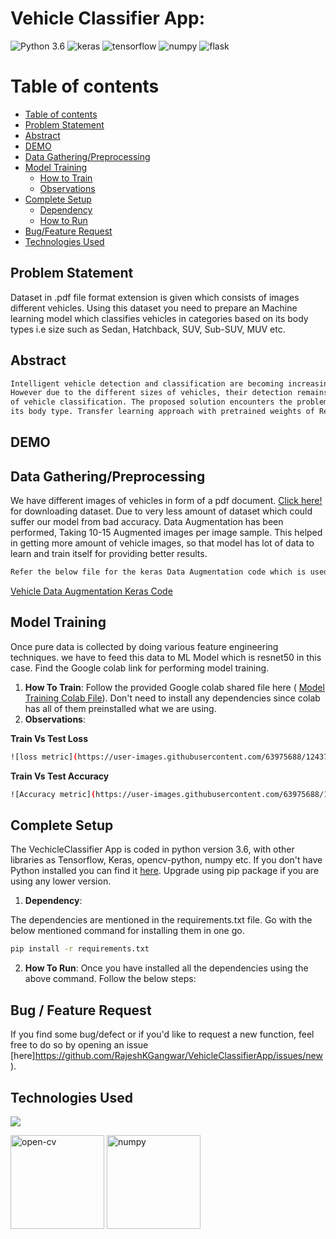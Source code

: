 # Vehicle Classifier App:
![Python 3.6](https://img.shields.io/badge/Python-v3.6-green) ![keras](https://img.shields.io/badge/keras-v2.2-yellow)  ![tensorflow](https://img.shields.io/badge/tensorflow-v2.2-red) ![numpy](https://img.shields.io/badge/numpy-1.20-blue) ![flask](https://img.shields.io/badge/flask-v-yellowgreen)



Table of contents
=================

<!--ts-->
   * [Table of contents](#table-of-contents)
   * [Problem Statement](#Problem-Statement)
   * [Abstract](#Abstract)
   * [DEMO](#DEMO)
   * [Data Gathering/Preprocessing](#Data-Gathering)
   * [Model Training](#Model-Training)
      * [How to Train](#Model-Training)
      * [Observations](#Observations)
   * [Complete Setup](#Complete-setup)
      * [Dependency](#Dependency)
      * [How to Run](#How-To-Run)
   * [Bug/Feature Request](#Bug/Feature-request)
   * [Technologies Used](#Technologies-used)
<!--te-->


## Problem Statement
Dataset in .pdf file format extension is given which consists of images different vehicles. Using this dataset you need to prepare an Machine learning model which classifies vehicles in categories based on its body types i.e size such as Sedan, Hatchback, SUV, Sub-SUV, MUV etc.



## Abstract
```bash
Intelligent vehicle detection and classification are becoming increasingly important in the field of highway management.
However due to the different sizes of vehicles, their detection remains a challenge that directly affects the accuracy 
of vehicle classification. The proposed solution encounters the problem statement and classifies the vehicle on basis of
its body type. Transfer learning approach with pretrained weights of Resnet50 classification model is used for the problem statement.

```

## DEMO




## Data Gathering/Preprocessing
We have different images of vehicles in form of a pdf document. [Click here!](https://drive.google.com/drive/folders/1QjfB6QME1mEPmvsSvPvoNTHqDiLbPdsO?usp=sharing) for downloading dataset.
Due to very less amount of dataset which could suffer our model from bad accuracy. Data Augmentation has been performed, Taking 10-15 Augmented images per image sample.
This helped in getting more amount of vehicle images, so that model has lot of data to learn and train itself for providing better results.

```bash
Refer the below file for the keras Data Augmentation code which is used for our problem statement use case.
```
[Vehicle Data Augmentation Keras Code](https://colab.research.google.com/drive/1qvjhMG-NnaB_NRdsIqKIXCErJ95Q_F1i?usp=sharing)

## Model Training
Once pure data is collected by doing various feature engineering techniques. we have to feed this data to ML Model which is resnet50 in this case.
Find the Google colab link for performing model training.

1. __How To Train__: Follow the provided Google colab shared file here ( [Model Training Colab File](https://colab.research.google.com/drive/1B--xkd6duEJaql7ZUzlvUqwXV-4VGJaE?usp=sharing)). Don't need to install any dependencies since colab has all of them preinstalled what we are using.
2. __Observations__:

__Train Vs Test Loss__

```bash
![loss metric](https://user-images.githubusercontent.com/63975688/124378785-ee0bef80-dcd0-11eb-8eb2-98dbf4557e9e.PNG)

```

__Train Vs Test Accuracy__

```bash
![Accuracy metric](https://user-images.githubusercontent.com/63975688/124378781-e8aea500-dcd0-11eb-9480-8868f57a9261.PNG)


```



## Complete Setup
The VechicleClassifier App is coded in python version 3.6, with other libraries as Tensorflow, Keras, opencv-python, numpy etc. If you don't have Python installed you can find it [here](https://www.python.org/downloads/). Upgrade using pip package if you are using any lower version. 

1. __Dependency__:

The dependencies are mentioned in the requirements.txt file. Go with the below mentioned command for installing them in one go.
```bash
pip install -r requirements.txt
```

2. __How To Run__:
Once you have installed all the dependencies using the above command. Follow the below steps:




## Bug / Feature Request

If you find some bug/defect or if you'd like to request a new function, feel free to do so by opening an issue [here]https://github.com/RajeshKGangwar/VehicleClassifierApp/issues/new).

## Technologies Used

![](https://forthebadge.com/images/badges/made-with-python.svg)

<p align="left"> <a href="https://www.w3schools.com/css/" target="_blank"></a> <img src="https://www.vectorlogo.zone/logos/opencv/opencv-ar21.svg" alt="open-cv" width="150" height="150"/> <img src="https://www.vectorlogo.zone/logos/numpy/numpy-ar21.svg" alt="numpy" width="150" height="150"/>

